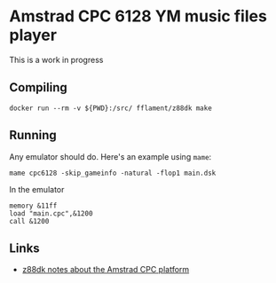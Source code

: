 # Amstrad CPC 6128 YM music files player

This is a work in progress

## Compiling

```
docker run --rm -v ${PWD}:/src/ fflament/z88dk make
```

## Running

Any emulator should do. Here's an example using `mame`:

```
mame cpc6128 -skip_gameinfo -natural -flop1 main.dsk
```

In the emulator

```
memory &11ff
load "main.cpc",&1200
call &1200
```

## Links

* [z88dk notes about the Amstrad CPC platform][1]


[1]: https://github.com/z88dk/z88dk/wiki/Platform---Amstrad-CPC

